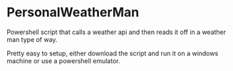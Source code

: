 # PersonalWeatherMan
Powershell script that calls a weather api and then reads it off in a weather man type of way.

Pretty easy to setup, either download the script and run it on a windows machine or use a powershell emulator.
